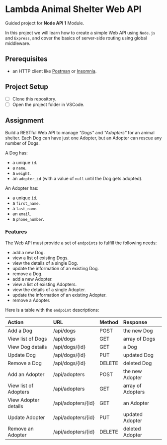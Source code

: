 # Lambda Animal Shelter Web API

Guided project for **Node API 1** Module.

In this project we will learn how to create a simple Web API using `Node.js` and `Express`, and cover the basics of server-side routing using global middleware.

## Prerequisites

- an HTTP client like [Postman](https://www.getpostman.com/downloads/) or [Insomnia](https://insomnia.rest/download/).

## Project Setup

- [ ] Clone this repository.
- [ ] Open the project folder in VSCode.

## Assignment

Build a RESTful Web API to manage _"Dogs"_ and _"Adopters"_ for an animal shelter. Each Dog can have just one Adopter, but an Adopter can rescue any number of Dogs.

A Dog has:

- a unique `id`.
- a `name`.
- a `weight`.
- an `adopter_id` (with a value of `null` until the Dog gets adopted).

An Adopter has:

- a unique `id`.
- a `first_name`.
- a `last_name`.
- an `email`.
- a `phone_number`.

### Features

The Web API must provide a set of `endpoints` to fulfill the following needs:

- add a new Dog.
- view a list of existing Dogs.
- view the details of a single Dog.
- update the information of an existing Dog.
- remove a Dog.
- add a new Adopter.
- view a list of existing Adopters.
- view the details of a single Adopter.
- update the information of an existing Adopter.
- remove a Adopter.

Here is a table with the `endpoint` descriptions:

| Action                | URL                | Method | Response          |
| :-------------------- | :----------------- | :----- | :---------------- |
| Add a Dog             | /api/dogs          | POST   | the new Dog       |
| View list of Dogs     | /api/dogs          | GET    | array of Dogs     |
| View Dog details      | /api/dogs/{id}     | GET    | a Dog             |
| Update Dog            | /api/dogs/{id}     | PUT    | updated Dog       |
| Remove a Dog          | /api/dogs/{id}     | DELETE | deleted Dog       |
| Add an Adopter        | /api/adopters      | POST   | the new Adopter   |
| View list of Adopters | /api/adopters      | GET    | array of Adopters |
| View Adopter details  | /api/adopters/{id} | GET    | an Adopter        |
| Update Adopter        | /api/adopters/{id} | PUT    | updated Adopter   |
| Remove an Adopter     | /api/adopters/{id} | DELETE | deleted Adopter   |
